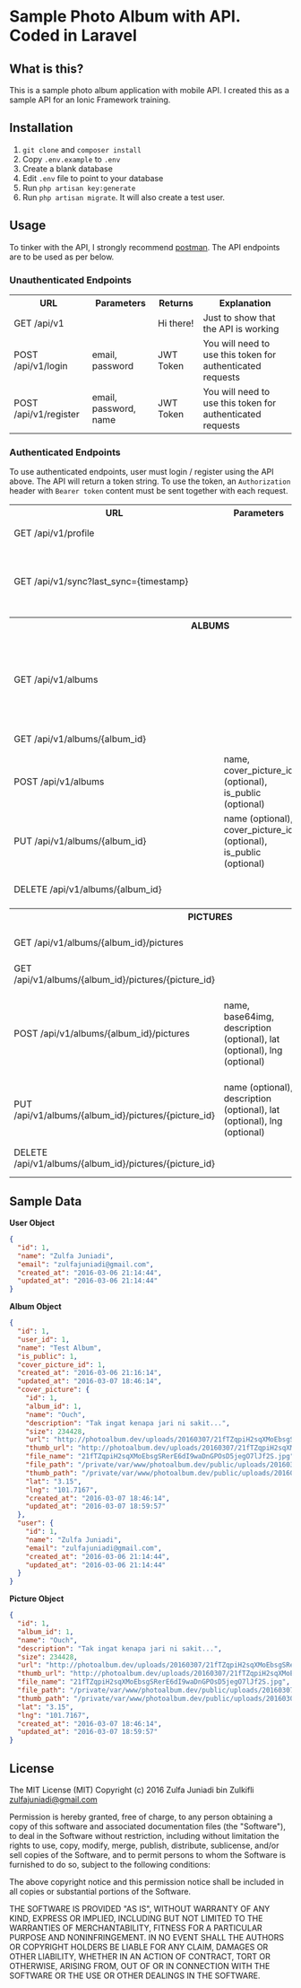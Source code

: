 # Sample Photo Album with API. Coded in Laravel

## What is this?

This is a sample photo album application with mobile API. I created this as a sample API for an Ionic Framework training.

## Installation

1. `git clone` and `composer install`
2. Copy `.env.example` to `.env`
3. Create a blank database
3. Edit `.env` file to point to your database
4. Run `php artisan key:generate`
5. Run `php artisan migrate`. It will also create a test user.


## Usage

To tinker with the API, I strongly recommend [postman](https://www.getpostman.com/). The API endpoints are to be used as per below.


### Unauthenticated Endpoints

<table>
    <tr>
        <th>URL</th>
        <th>Parameters</th>
        <th>Returns</th>
        <th>Explanation</th>
    </tr>
    <tr>
        <td>GET /api/v1</td>
        <td></td>
        <td>Hi there!</td>
        <td>Just to show that the API is working</td>
    </tr>
    <tr>
        <td>POST /api/v1/login</td>
        <td>email, password</td>
        <td>JWT Token</td>
        <td>You will need to use this token for authenticated requests</td>
    </tr>
    <tr>
        <td>POST /api/v1/register</td>
        <td>email, password, name</td>
        <td>JWT Token</td>
        <td>You will need to use this token for authenticated requests</td>
    </tr>
</table>

### Authenticated Endpoints

To use authenticated endpoints, user must login / register using the API above. The API will return a token string. To use the token, an `Authorization` header  with `Bearer token` content must be sent together with each request.


<table>
    <tr>
        <th>URL</th>
        <th>Parameters</th>
        <th>Returns</th>
        <th>Explanation</th>
    </tr>
    <tr>
        <td>GET /api/v1/profile</td>
        <td></td>
        <td>User Object</td>
        <td></td>
    </tr>
    <tr>
        <td>GET /api/v1/sync?last_sync={timestamp}</td>
        <td></td>
        <td>Array of objects changed sync last sync</td>
        <td>timestamp is formatted in Unix Timestamp e.g.: 1457380303</td>
    </tr>
    <tr>
        <th colspan="4">ALBUMS</th>
    </tr>
    <tr>
        <td>GET /api/v1/albums</td>
        <td></td>
        <td>Array of Album Objects</td>
        <td>Gets a list of users' private and public albums together with other users' public albums</td>
    </tr>
    <tr>
        <td>GET /api/v1/albums/{album_id}</td>
        <td></td>
        <td>Album Object</td>
        <td>Get an album details by id</td>
    </tr>
    <tr>
        <td>POST /api/v1/albums</td>
        <td>name, cover_picture_id (optional), is_public (optional)</td>
        <td>Album Object</td>
        <td>Create a new album</td>
    </tr>
    <tr>
        <td>PUT /api/v1/albums/{album_id}</td>
        <td>name (optional), cover_picture_id (optional), is_public (optional)</td>
        <td>Album Object</td>
        <td>Update an existing album by id</td>
    </tr>
    <tr>
        <td>DELETE /api/v1/albums/{album_id}</td>
        <td></td>
        <td></td>
        <td>Delete an existing album by id</td>
    </tr>
    <tr>
        <th colspan="4">PICTURES</th>
    </tr>
    <tr>
        <td>GET /api/v1/albums/{album_id}/pictures</td>
        <td></td>
        <td>Array of Picture Objects</td>
        <td>Gets a list of the album's picture</td>
    </tr>
    <tr>
        <td>GET /api/v1/albums/{album_id}/pictures/{picture_id}</td>
        <td></td>
        <td>Picture Object</td>
        <td>Get a picture details by id</td>
    </tr>
    <tr>
        <td>POST /api/v1/albums/{album_id}/pictures</td>
        <td>name, base64img, description (optional), lat (optional), lng (optional)</td>
        <td>Picture Object</td>
        <td>Create a new picture. <br/><b>Picture has to be encoded in Base64 hash before uploaded</b></td>
    </tr>
    <tr>
        <td>PUT /api/v1/albums/{album_id}/pictures/{picture_id}</td>
        <td>name (optional), description (optional), lat (optional), lng (optional)</td>
        <td>Picture Object</td>
        <td>Update an existing picture by id</td>
    </tr>
    <tr>
        <td>DELETE /api/v1/albums/{album_id}/pictures/{picture_id}</td>
        <td></td>
        <td></td>
        <td>Delete an existing picture by id</td>
    </tr>
</table>


## Sample Data


**User Object**


```json
{
  "id": 1,
  "name": "Zulfa Juniadi",
  "email": "zulfajuniadi@gmail.com",
  "created_at": "2016-03-06 21:14:44",
  "updated_at": "2016-03-06 21:14:44"
}
```

**Album Object**


```json
{
  "id": 1,
  "user_id": 1,
  "name": "Test Album",
  "is_public": 1,
  "cover_picture_id": 1,
  "created_at": "2016-03-06 21:16:14",
  "updated_at": "2016-03-07 18:46:14",
  "cover_picture": {
    "id": 1,
    "album_id": 1,
    "name": "Ouch",
    "description": "Tak ingat kenapa jari ni sakit...",
    "size": 234428,
    "url": "http://photoalbum.dev/uploads/20160307/21fTZqpiH2sqXMoEbsgSRerE6dI9waDnGPOsD5jegO7lJf2S.jpg",
    "thumb_url": "http://photoalbum.dev/uploads/20160307/21fTZqpiH2sqXMoEbsgSRerE6dI9waDnGPOsD5jegO7lJf2S_thumb.jpg",
    "file_name": "21fTZqpiH2sqXMoEbsgSRerE6dI9waDnGPOsD5jegO7lJf2S.jpg",
    "file_path": "/private/var/www/photoalbum.dev/public/uploads/20160307/21fTZqpiH2sqXMoEbsgSRerE6dI9waDnGPOsD5jegO7lJf2S.jpg",
    "thumb_path": "/private/var/www/photoalbum.dev/public/uploads/20160307/21fTZqpiH2sqXMoEbsgSRerE6dI9waDnGPOsD5jegO7lJf2S_thumb.jpg",
    "lat": "3.15",
    "lng": "101.7167",
    "created_at": "2016-03-07 18:46:14",
    "updated_at": "2016-03-07 18:59:57"
  },
  "user": {
    "id": 1,
    "name": "Zulfa Juniadi",
    "email": "zulfajuniadi@gmail.com",
    "created_at": "2016-03-06 21:14:44",
    "updated_at": "2016-03-06 21:14:44"
  }
}
```

**Picture Object**


```json
{
  "id": 1,
  "album_id": 1,
  "name": "Ouch",
  "description": "Tak ingat kenapa jari ni sakit...",
  "size": 234428,
  "url": "http://photoalbum.dev/uploads/20160307/21fTZqpiH2sqXMoEbsgSRerE6dI9waDnGPOsD5jegO7lJf2S.jpg",
  "thumb_url": "http://photoalbum.dev/uploads/20160307/21fTZqpiH2sqXMoEbsgSRerE6dI9waDnGPOsD5jegO7lJf2S_thumb.jpg",
  "file_name": "21fTZqpiH2sqXMoEbsgSRerE6dI9waDnGPOsD5jegO7lJf2S.jpg",
  "file_path": "/private/var/www/photoalbum.dev/public/uploads/20160307/21fTZqpiH2sqXMoEbsgSRerE6dI9waDnGPOsD5jegO7lJf2S.jpg",
  "thumb_path": "/private/var/www/photoalbum.dev/public/uploads/20160307/21fTZqpiH2sqXMoEbsgSRerE6dI9waDnGPOsD5jegO7lJf2S_thumb.jpg",
  "lat": "3.15",
  "lng": "101.7167",
  "created_at": "2016-03-07 18:46:14",
  "updated_at": "2016-03-07 18:59:57"
}
```


## License


The MIT License (MIT)
Copyright (c) 2016 Zulfa Juniadi bin Zulkifli <zulfajuniadi@gmail.com>

Permission is hereby granted, free of charge, to any person obtaining a copy of this software and associated documentation files (the "Software"), to deal in the Software without restriction, including without limitation the rights to use, copy, modify, merge, publish, distribute, sublicense, and/or sell copies of the Software, and to permit persons to whom the Software is furnished to do so, subject to the following conditions:

The above copyright notice and this permission notice shall be included in all copies or substantial portions of the Software.

THE SOFTWARE IS PROVIDED "AS IS", WITHOUT WARRANTY OF ANY KIND, EXPRESS OR IMPLIED, INCLUDING BUT NOT LIMITED TO THE WARRANTIES OF MERCHANTABILITY, FITNESS FOR A PARTICULAR PURPOSE AND NONINFRINGEMENT. IN NO EVENT SHALL THE AUTHORS OR COPYRIGHT HOLDERS BE LIABLE FOR ANY CLAIM, DAMAGES OR OTHER LIABILITY, WHETHER IN AN ACTION OF CONTRACT, TORT OR OTHERWISE, ARISING FROM, OUT OF OR IN CONNECTION WITH THE SOFTWARE OR THE USE OR OTHER DEALINGS IN THE SOFTWARE.